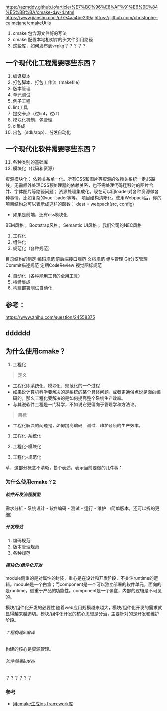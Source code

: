 <!--
 * @Author: your name
 * @Date: 2021-03-06 19:22:25
 * @LastEditTime: 2021-03-06 20:02:43
 * @LastEditors: Please set LastEditors
 * @Description: In User Settings Edit
 * @FilePath: /mt-ccs/README.temp.md
-->


https://azmddy.github.io/article/%E7%BC%96%E8%AF%91%E6%9E%84%E5%BB%BA/cmake-day-4.html
https://www.jianshu.com/p/7e4aa4be239a
https://github.com/christophe-calmejane/cmakeUtils


1. cmake 包含源文件好的写法
2. cmake 配置本地相对库的头文件引用路径
3. 这些库，如何发布到vcpkg？？？？？


## 一个现代化工程需要哪些东西？

1. 编译脚本
2. 打包脚本、打包工作流（makefile）
3. 版本管理
4. 单元测试
5. 例子工程
6. lint工具
7. 提交卡点（过lint，过ut）
8. 模块化机制，包管理
9. ci集成
10. 出包（sdk/app）、分发自动化


## 一个现代化软件需要哪些东西？

11. 各种类别的基础库
12. 模块化（代码和资源）

资源模块化：
依赖关系单一化。所有CSS和图片等资源的依赖关系统一走JS路线，无需额外处理CSS预处理器的依赖关系，也不需处理代码迁移时的图片合并、字体图片等路径问题；
资源处理集成化。现在可以用loader对各种资源做各种事情，比如复杂的vue-loader等等。
项目结构清晰化。使用Webpack后，你的项目结构总可以表示成这样的函数：
dest = webpack(src, config)


 - 如果是前端，还有css模块化

BEM风格；
Bootstrap风格；
Semantic UI风格；
我们公司的NEC风格


1.  工程化
2.  组件化
3.  规范化（各种规范）

目录结构的制定
编码规范
前后端接口规范
文档规范
组件管理
Git分支管理
Commit描述规范
定期CodeReview
视觉图标规范

4. 自动化（各种能用工具的全用工具）
5. 持续集成
6. 构建部署测试自动化


## 参考：

https://www.zhihu.com/question/24558375




## dddddd


## 为什么使用cmake？

1. 工程化

> 定义

- 工程化即系统化、模块化、规范化的一个过程
- 如果说计算机科学要解决的是系统的某个具体问题，或者更通俗点说是面向编码的，那么工程化要解决的是如何提高整个系统生产效率。
- 与其说软件工程是一门科学，不如说它更偏向于管理学和方法论。

> 目标

- 工程化解决的问题是，如何提高编码、测试、维护阶段的生产效率。


1. 工程化-系统化


2. 工程化-模块化
3. 工程化-规范化


草，这部分概念不清晰，换个表述，表示当前要做的几件事：



### 为什么使用cmake？2

##### 软件开发流程模型

需求分析 - 系统设计 - 软件编码 - 测试 - 运行 - 维护 （简单版本，还可以拆的更细）

##### 开发规范


1. 编码规范
2. 版本管理规范
3. 各种规范


##### 模块化/组件化开发


module侧重的是对属性的封装，重心是在设计和开发阶段，不关注runtime的逻辑。module是一个白盒；而component是一个可以独立部署的软件单元，面向的是runtime，侧重于产品的功能性。component是一个黑盒，内部的逻辑是不可见的。

模块/组件化开发的必要性
随着web应用规模越来越大，模块/组件化开发的需求就显得越来越迫切。模块/组件化开发的核心思想是分治，主要针对的是开发和维护阶段。


###### 工程构建&编译

构建的核心是资源管理。


###### 软件部署&发布

？？？？？？

### 参考

- [用cmake生成ios framework库](https://github.com/zhaowd2001/tvm_phone/blob/master/tvm-cmake-ios.md)
